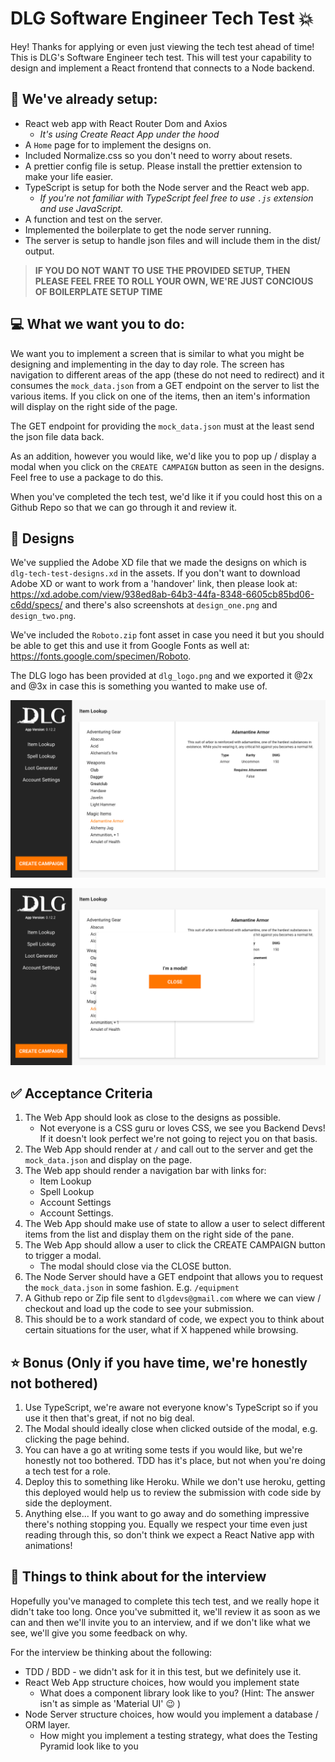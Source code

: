 # DLG Software Engineer Tech Test :boom:

Hey! Thanks for applying or even just viewing the tech test ahead of time! This is DLG's Software Engineer tech test. This will test your capability to design and implement a React frontend that connects to a Node backend.

## :rocket: We've already setup:

- React web app with React Router Dom and Axios
  - _It's using Create React App under the hood_
- A `Home` page for to implement the designs on.
- Included Normalize.css so you don't need to worry about resets.
- A prettier config file is setup. Please install the prettier extension to make your life easier.
- TypeScript is setup for both the Node server and the React web app.
  - _If you're not familiar with TypeScript feel free to use `.js` extension and use JavaScript._
- A function and test on the server.
- Implemented the boilerplate to get the node server running.
- The server is setup to handle json files and will include them in the dist/ output.

> **IF YOU DO NOT WANT TO USE THE PROVIDED SETUP, THEN PLEASE FEEL FREE TO ROLL YOUR OWN, WE'RE JUST CONCIOUS OF BOILERPLATE SETUP TIME**

## :computer: What we want you to do:

We want you to implement a screen that is similar to what you might be designing and implementing in the day to day role. The screen has navigation to different areas of the app (these do not need to redirect) and it consumes the `mock_data.json` from a GET endpoint on the server to list the various items. If you click on one of the items, then an item's information will display on the right side of the page.

The GET endpoint for providing the `mock_data.json` must at the least send the json file data back.

As an addition, however you would like, we'd like you to pop up / display a modal when you click on the `CREATE CAMPAIGN` button as seen in the designs. Feel free to use a package to do this.

When you've completed the tech test, we'd like it if you could host this on a Github Repo so that we can go through it and review it.

## :art: Designs

We've supplied the Adobe XD file that we made the designs on which is `dlg-tech-test-designs.xd` in the assets. If you don't want to download Adobe XD or want to work from a 'handover' link, then please look at: https://xd.adobe.com/view/938ed8ab-64b3-44fa-8348-6605cb85bd06-c6dd/specs/ and there's also screenshots at `design_one.png` and `design_two.png`.

We've included the `Roboto.zip` font asset in case you need it but you should be able to get this and use it from Google Fonts as well at: https://fonts.google.com/specimen/Roboto.

The DLG logo has been provided at `dlg_logo.png` and we exported it @2x and @3x in case this is something you wanted to make use of.

![Design One](./assets/design_one.png)

![Design Two](./assets/design_two.png)

## :white_check_mark: Acceptance Criteria

1. The Web App should look as close to the designs as possible.
   - Not everyone is a CSS guru or loves CSS, we see you Backend Devs! If it doesn't look perfect we're not going to reject you on that basis.
1. The Web App should render at `/` and call out to the server and get the `mock_data.json` and display on the page.
1. The Web app should render a navigation bar with links for:
   - Item Lookup
   - Spell Lookup
   - Account Settings
   - Account Settings.
1. The Web App should make use of state to allow a user to select different items from the list and display them on the right side of the pane.
1. The Web App should allow a user to click the CREATE CAMPAIGN button to trigger a modal.
   - The modal should close via the CLOSE button.
1. The Node Server should have a GET endpoint that allows you to request the `mock_data.json` in some fashion. E.g. `/equipment`
1. A Github repo or Zip file sent to `dlgdevs@gmail.com` where we can view / checkout and load up the code to see your submission.
1. This should be to a work standard of code, we expect you to think about certain situations for the user, what if X happened while browsing.

## :star: Bonus (Only if you have time, we're honestly not bothered)

1. Use TypeScript, we're aware not everyone know's TypeScript so if you use it then that's great, if not no big deal.
1. The Modal should ideally close when clicked outside of the modal, e.g. clicking the page behind.
1. You can have a go at writing some tests if you would like, but we're honestly not too bothered. TDD has it's place, but not when you're doing a tech test for a role.
1. Deploy this to something like Heroku. While we don't use heroku, getting this deployed would help us to review the submission with code side by side the deployment.
1. Anything else... If you want to go away and do something impressive there's nothing stopping you. Equally we respect your time even just reading through this, so don't think we expect a React Native app with animations!

## :thought_balloon: Things to think about for the interview

Hopefully you've managed to complete this tech test, and we really hope it didn't take too long. Once you've submitted it, we'll review it as soon as we can and then we'll invite you to an interview, and if we don't like what we see, we'll give you some feedback on why.

For the interview be thinking about the following:

- TDD / BDD - we didn't ask for it in this test, but we definitely use it.
- React Web App structure choices, how would you implement state
  - What does a component library look like to you? (Hint: The answer isn't as simple as 'Material UI' :wink: )
- Node Server structure choices, how would you implement a database / ORM layer.
  - How might you implement a testing strategy, what does the Testing Pyramid look like to you

